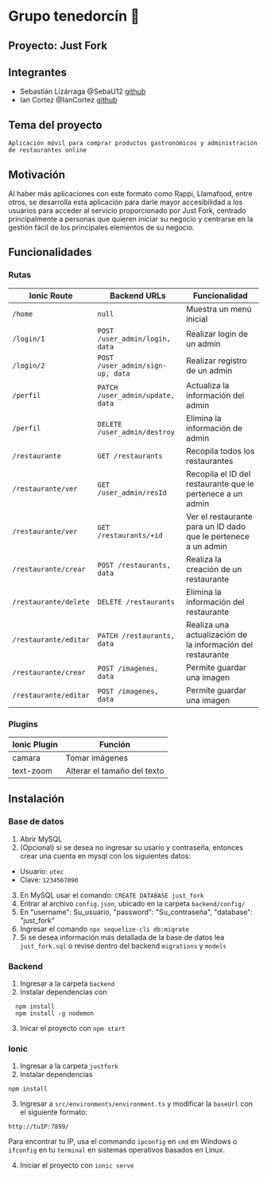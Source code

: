 # Grupo tenedorcín :fork_and_knife:


## Proyecto: Just Fork


## Integrantes

* Sebastián Lizárraga @SebaU12 [github](https://github.com/SebaU12)
* Ian Cortez @IanCortez [github](https://github.com/IanCortez)



## Tema del proyecto

`Aplicación móvil para comprar productos gastronómicos y administración de restaurantes online` 



## Motivación

Al haber más aplicaciones con este formato como Rappi, Llamafood, entre otros, se desarrolla esta aplicación para darle mayor accesibilidad a los usuarios 
para acceder al servicio proporcionado por Just Fork, centrado principalmente a personas que quieren iniciar su negocio y centrarse en la gestión fácil de los
principales elementos de su negocio.



## Funcionalidades


### Rutas

| Ionic Route | Backend URLs | Funcionalidad |
| ---- | ---- | ---- |
| `/home` |  `null` | Muestra un menú inicial |
| `/login/1` | `POST /user_admin/login, data` | Realizar login de un admin | 
| `/login/2` | `POST /user_admin/sign-up, data` | Realizar registro de un admin |
| `/perfil` | `PATCH /user_admin/update, data` | Actualiza la información del admin | 
| `/perfil` | `DELETE /user_admin/destroy` | Elimina la información de admin |
| `/restaurante` | `GET /restaurants` | Recopila todos los restaurantes |
| `/restaurante/ver` | `GET /user_admin/resId` | Recopila el ID del restaurante que le pertenece a un admin |
| `/restaurante/ver` | `GET /restaurants/+id` | Ver el restaurante para un ID dado que le pertenece a un admin |
| `/restaurante/crear` | `POST /restaurants, data` | Realiza la creación de un restaurante | 
| `/restaurante/delete` | `DELETE /restaurants` | Elimina la información del restaurante | 
| `/restaurante/editar` | `PATCH /restaurants, data` | Realiza una actualización de la información del restaurante |  
| `/restaurante/crear` | `POST /imagenes, data` | Permite guardar una imagen | 
| `/restaurante/editar` | `POST /imagenes, data` | Permite guardar una imagen | 


### Plugins

| Ionic Plugin | Función |
| ---- | ---- |
| camara | Tomar imágenes |
| text-zoom | Alterar el tamaño del texto |




## Instalación

### Base de datos

1. Abrir MySQL
2. (Opcional) si se desea no ingresar su usario y contraseña, entonces crear una cuenta en mysql con los siguientes datos:
  * Usuario: `utec`
  * Clave: `1234567890`
3. En MySQL usar el comando: `CREATE DATABASE just_fork`
4. Entrar al archivo `config.json`, ubicado en la carpeta `backend/config/`
5. En "username": Su_usuario, "password": "Su_contraseña", "database": "just_fork"
6. Ingresar el comando `npx sequelize-cli db:migrate`
7. Si se desea información más detallada de la base de datos lea `just_fork.sql` o revise dentro del backend `migrations` y `models`


### Backend

1. Ingresar a la carpeta `backend`
2. Instalar dependencias con 
```
  npm install
  npm install -g nodemon
```
  
3. Inicar el proyecto con `npm start`


### Ionic

1. Ingresar a la carpeta `justfork`
2. Instalar dependencias
  
  `npm install`
  
3. Ingresar a `src/environments/environment.ts` y modificar la `baseUrl` con el siguiente formato:

``
http://tuIP:7899/
``

Para encontrar tu IP, usa el commando `ipconfig` en `cmd` en Windows o `ifconfig` en tu `terminal` en sistemas operativos basados en Linux.


4. Iniciar el proyecto con `ionic serve`


